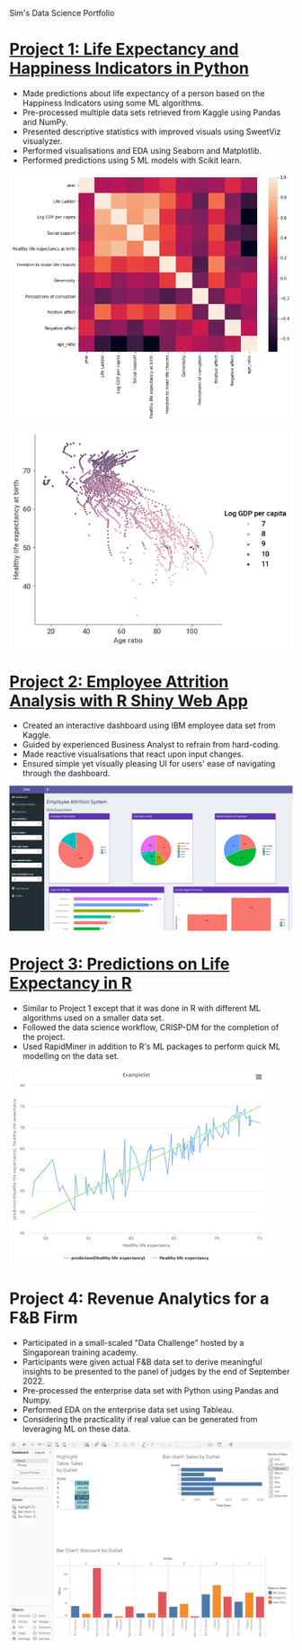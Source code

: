 Sim's Data Science Portfolio

# [Project 1: Life Expectancy and Happiness Indicators in Python](https://github.com/linzheng1009/Life-Expectancy-and-Happiness-Indicators)
* Made predictions about life expectancy of a person based on the Happiness Indicators using some ML algorithms.
* Pre-processed multiple data sets retrieved from Kaggle using Pandas and NumPy.
* Presented descriptive statistics with improved visuals using SweetViz visualyzer.
* Performed visualisations and EDA using Seaborn and Matplotlib.
* Performed predictions using 5 ML models with Scikit learn.

![](/images/DAheatmap.png)

![](/images/Sshapedscatterplot.png)

# [Project 2: Employee Attrition Analysis with R Shiny Web App](https://github.com/linzheng1009/Employee-Attrition)
* Created an interactive dashboard using IBM employee data set from Kaggle.
* Guided by experienced Business Analyst to refrain from hard-coding.
* Made reactive visualisations that react upon input changes.
* Ensured simple yet visually pleasing UI for users' ease of navigating through the dashboard.

![](/images/EASdashboard.PNG)

# [Project 3: Predictions on Life Expectancy in R](https://github.com/linzheng1009/Predictions-on-Life-Expectancy)
* Similar to Project 1 except that it was done in R with different ML algorithms used on a smaller data set.
* Followed the data science workflow, CRISP-DM for the completion of the project.
* Used RapidMiner in addition to R's ML packages to perform quick ML modelling on the data set.

![](/images/RapidMiner.png)

# Project 4: Revenue Analytics for a F&B Firm
* Participated in a small-scaled "Data Challenge" hosted by a Singaporean training academy.
* Participants were given actual F&B data set to derive meaningful insights to be presented to the panel of judges by the end of September 2022.
* Pre-processed the enterprise data set with Python using Pandas and Numpy.
* Performed EDA on the enterprise data set using Tableau.
* Considering the practicality if real value can be generated from leveraging ML on these data.

![](/images/fnbdashboard.PNG)
